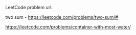 LeetCode problem url:

two sum - https://leetcode.com/problems/two-sum/#

https://leetcode.com/problems/container-with-most-water/